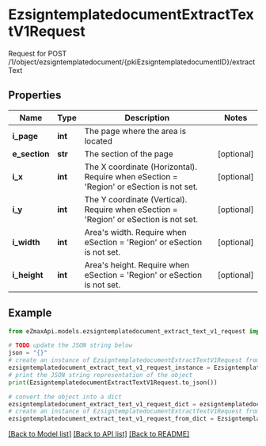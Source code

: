 # EzsigntemplatedocumentExtractTextV1Request

Request for POST /1/object/ezsigntemplatedocument/{pkiEzsigntemplatedocumentID}/extractText

## Properties

Name | Type | Description | Notes
------------ | ------------- | ------------- | -------------
**i_page** | **int** | The page where the area is located | 
**e_section** | **str** | The section of the page | [optional] 
**i_x** | **int** | The X coordinate (Horizontal). Require when eSection &#x3D; &#39;Region&#39; or eSection is not set. | [optional] 
**i_y** | **int** | The Y coordinate (Vertical). Require when eSection &#x3D; &#39;Region&#39; or eSection is not set. | [optional] 
**i_width** | **int** | Area&#39;s width. Require when eSection &#x3D; &#39;Region&#39; or eSection is not set. | [optional] 
**i_height** | **int** | Area&#39;s height. Require when eSection &#x3D; &#39;Region&#39; or eSection is not set. | [optional] 

## Example

```python
from eZmaxApi.models.ezsigntemplatedocument_extract_text_v1_request import EzsigntemplatedocumentExtractTextV1Request

# TODO update the JSON string below
json = "{}"
# create an instance of EzsigntemplatedocumentExtractTextV1Request from a JSON string
ezsigntemplatedocument_extract_text_v1_request_instance = EzsigntemplatedocumentExtractTextV1Request.from_json(json)
# print the JSON string representation of the object
print(EzsigntemplatedocumentExtractTextV1Request.to_json())

# convert the object into a dict
ezsigntemplatedocument_extract_text_v1_request_dict = ezsigntemplatedocument_extract_text_v1_request_instance.to_dict()
# create an instance of EzsigntemplatedocumentExtractTextV1Request from a dict
ezsigntemplatedocument_extract_text_v1_request_from_dict = EzsigntemplatedocumentExtractTextV1Request.from_dict(ezsigntemplatedocument_extract_text_v1_request_dict)
```
[[Back to Model list]](../README.md#documentation-for-models) [[Back to API list]](../README.md#documentation-for-api-endpoints) [[Back to README]](../README.md)


